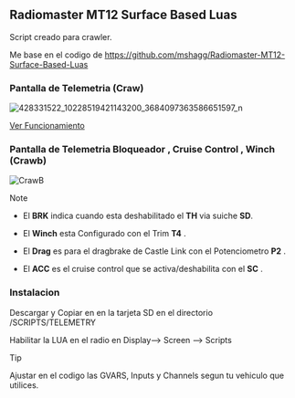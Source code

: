 ## Radiomaster MT12 Surface Based Luas
Script creado para crawler.  

Me base en el codigo de https://github.com/mshagg/Radiomaster-MT12-Surface-Based-Luas 

 ### Pantalla de Telemetria (Craw) 

![428331522_10228519421143200_3684097363586651597_n](https://github.com/morocho1979/Radiomaster-MT12-Surface-Based-Luas/assets/11615057/5bd8ac34-745a-4ff3-9e2e-3817586f51bf)

[Ver Funcionamiento](https://youtu.be/0V02OjmoTow)


 ### Pantalla de Telemetria Bloqueador , Cruise Control , Winch (Crawb) 
![CrawB](https://github.com/morocho1979/Radiomaster-MT12-Surface-Based-Luas/assets/11615057/3057020e-ecf7-4883-8285-58d7c0738608)



> [!NOTE]
>* El **BRK** indica cuando esta deshabilitado el **TH** via suiche **SD**.
>
>* El **Winch** esta Configurado con el Trim **T4** .
>
>* El **Drag** es para el dragbrake de Castle Link con el Potenciometro **P2** .
>
>* El **ACC** es el cruise control que se activa/deshabilita con el **SC** .
>



### **Instalacion**


Descargar y Copiar en en la tarjeta SD en el directorio  /SCRIPTS/TELEMETRY 



Habilitar la LUA en el radio en  Display--> Screen --> Scripts 

> [!TIP]
>Ajustar en el codigo las GVARS, Inputs y Channels segun tu vehiculo que utilices.




